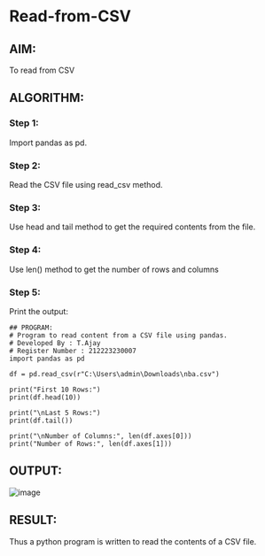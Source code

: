 # Read-from-CSV

## AIM:
To read from CSV

## ALGORITHM:
### Step 1:
Import pandas as pd.
### Step 2:
Read the CSV file using read_csv method.
### Step 3:
Use head and tail method to get the required contents from the file.
### Step 4:
Use len() method to get the number of rows and columns
### Step 5:
Print the output:
```
## PROGRAM:
# Program to read content from a CSV file using pandas.
# Developed By : T.Ajay
# Register Number : 212223230007
import pandas as pd

df = pd.read_csv(r"C:\Users\admin\Downloads\nba.csv")

print("First 10 Rows:")
print(df.head(10))

print("\nLast 5 Rows:")
print(df.tail())

print("\nNumber of Columns:", len(df.axes[0]))
print("Number of Rows:", len(df.axes[1]))
```
## OUTPUT:
![image](https://github.com/Ajayreddy-2006/Read-from-CSV/assets/145742508/9c882730-4559-43c3-ac37-5f80cbe3d9ba)

## RESULT:
Thus a python program is written to read the contents of a CSV file.
